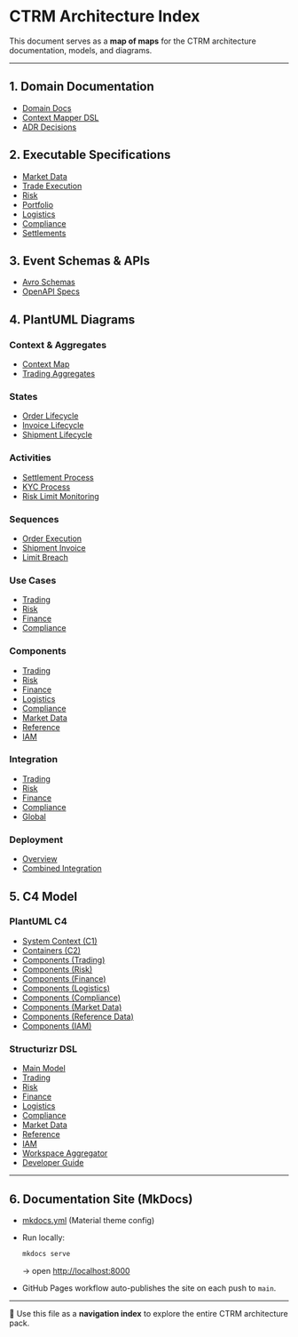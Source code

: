
# CTRM Architecture Index

This document serves as a **map of maps** for the CTRM architecture documentation, models, and diagrams.

---

## 1. Domain Documentation
- [Domain Docs](docs/domain.md)
- [Context Mapper DSL](cml/ctrm-context-map.cml)
- [ADR Decisions](infra/adr-architecture-decisions.md)

## 2. Executable Specifications
- [Market Data](features/market_data.feature)
- [Trade Execution](features/trade_execution.feature)
- [Risk](features/risk.feature)
- [Portfolio](features/portfolio.feature)
- [Logistics](features/logistics.feature)
- [Compliance](features/compliance.feature)
- [Settlements](features/settlements.feature)

## 3. Event Schemas & APIs
- [Avro Schemas](schemas/)
- [OpenAPI Specs](apis/)

## 4. PlantUML Diagrams

### Context & Aggregates
- [Context Map](diagrams/context-map.puml)
- [Trading Aggregates](diagrams/aggregates-trading.puml)

### States
- [Order Lifecycle](diagrams/state-order.puml)
- [Invoice Lifecycle](diagrams/state-invoice.puml)
- [Shipment Lifecycle](diagrams/state-shipment.puml)

### Activities
- [Settlement Process](diagrams/activity-settlement.puml)
- [KYC Process](diagrams/activity-kyc.puml)
- [Risk Limit Monitoring](diagrams/activity-risk-limit.puml)

### Sequences
- [Order Execution](diagrams/sequence-order-execution.puml)
- [Shipment Invoice](diagrams/sequence-shipment-invoice.puml)
- [Limit Breach](diagrams/sequence-limit-breach.puml)

### Use Cases
- [Trading](diagrams/usecase-trading.puml)
- [Risk](diagrams/usecase-risk.puml)
- [Finance](diagrams/usecase-finance.puml)
- [Compliance](diagrams/usecase-compliance.puml)

### Components
- [Trading](diagrams/component-trading.puml)
- [Risk](diagrams/component-risk.puml)
- [Finance](diagrams/component-finance.puml)
- [Logistics](diagrams/component-logistics.puml)
- [Compliance](diagrams/component-compliance.puml)
- [Market Data](diagrams/component-marketdata.puml)
- [Reference](diagrams/component-reference.puml)
- [IAM](diagrams/component-iam.puml)

### Integration
- [Trading](diagrams/integration-trading.puml)
- [Risk](diagrams/integration-risk.puml)
- [Finance](diagrams/integration-finance.puml)
- [Compliance](diagrams/integration-compliance.puml)
- [Global](diagrams/integration-global.puml)

### Deployment
- [Overview](diagrams/deployment-overview.puml)
- [Combined Integration](diagrams/deployment-integration.puml)

## 5. C4 Model

### PlantUML C4
- [System Context (C1)](diagrams/c4/C1-system-context.puml)
- [Containers (C2)](diagrams/c4/C2-containers.puml)
- [Components (Trading)](diagrams/c4/C3-components-trading.puml)
- [Components (Risk)](diagrams/c4/C3-components-risk.puml)
- [Components (Finance)](diagrams/c4/C3-components-finance.puml)
- [Components (Logistics)](diagrams/c4/C3-components-logistics.puml)
- [Components (Compliance)](diagrams/c4/C3-components-compliance.puml)
- [Components (Market Data)](diagrams/c4/C3-components-marketdata.puml)
- [Components (Reference Data)](diagrams/c4/C3-components-reference.puml)
- [Components (IAM)](diagrams/c4/C3-components-iam.puml)

### Structurizr DSL
- [Main Model](diagrams/c4/structurizr.dsl)
- [Trading](diagrams/c4/structurizr-trading.dsl)
- [Risk](diagrams/c4/structurizr-risk.dsl)
- [Finance](diagrams/c4/structurizr-finance.dsl)
- [Logistics](diagrams/c4/structurizr-logistics.dsl)
- [Compliance](diagrams/c4/structurizr-compliance.dsl)
- [Market Data](diagrams/c4/structurizr-marketdata.dsl)
- [Reference](diagrams/c4/structurizr-reference.dsl)
- [IAM](diagrams/c4/structurizr-iam.dsl)
- [Workspace Aggregator](diagrams/c4/workspace.dsl)
- [Developer Guide](docs/c4/DEVELOPER-GUIDE.md)

---

## 6. Documentation Site (MkDocs)
- [mkdocs.yml](mkdocs.yml) (Material theme config)
- Run locally:  
  ```bash
  mkdocs serve
  ```
  → open [http://localhost:8000](http://localhost:8000)

- GitHub Pages workflow auto-publishes the site on each push to `main`.

---

📌 Use this file as a **navigation index** to explore the entire CTRM architecture pack.
